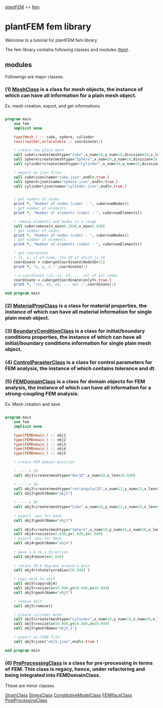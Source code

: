 [plantFEM](https://kazulagi.github.io/plantfem.github.io) >> [fem](https://kazulagi.github.io/plantfem.github.io/Tutorial_fem.html)


# plantFEM fem library

Welcome to a tutorial for plantFEM fem library.

The fem library contains following classes and modules ([fem](https://github.com/kazulagi/plantfem/tree/master/src/fem/fem.f90)).

## modules

Followings are major classes.


### (1) [MeshClass](https://github.com/kazulagi/plantfem/tree/master/src/MeshClass/MeshClass.f90) is a class for mesh objects, the instance of which can have all information for a plain mesh object.

Ex. mesh creation, export, and get informations

```fortran

program main
    use fem
    implicit none

    type(Mesh_) :: cube, sphere, cylinder
    real(real64),allocatable :: coordinate(:)

    ! create new plain mesh
    call cube%create(meshtype="Cube",x_num=10,y_num=10,division=10,x_len=1.0d0,y_len=1.0d0,thickness=1.0d0)
    call sphere%create(meshtype="Sphere",x_num=10,y_num=10,division=10,x_len=1.0d0,y_len=1.0d0,thickness=1.0d0)
    call cylinder%create(meshtype="Cylinder",x_num=10,y_num=10,division=10,x_len=1.0d0,y_len=1.0d0,thickness=1.0d0)

    ! export as json files
    call cube%json(name="cube.json",endl=.true.)
    call sphere%json(name="sphere.json",endl=.true.)
    call cylinder%json(name="cylinder.json",endl=.true.)


    ! get number of nodes
    print *, "Number of nodes (cube) : ", cube%numNodes()
    ! get number of elements
    print *, "Number of elements (cube) : ", cube%numElements()

    ! remove elements and nodes in a range
    call cube%remove(x_min=0.20d0,x_max=2.0d0)
    ! get number of nodes
    print *, "Number of nodes (cube) : ", cube%numNodes()
    ! get number of elements
    print *, "Number of elements (cube) : ", cube%numElements()

    ! get coordinate
    ! (x, y, z) of node, the ID of which is 10
    coordinate = cube%getCoordinate(NodeID=11)
    print *, "x, y, z :",coordinate(:)

    ! x-coordinate (x1, x2, x3, ... xn) of all nodes
    coordinate = cube%getCoordinate(onlyY=.true.)
    print *, "(x1, x2, x3, ... xn) :",coordinate(:)

end program main

```


### (2) [MaterialPropClass](https://github.com/kazulagi/plantfem/tree/master/src/MaterialPropClass/MaterialPropClass.f90) is a class for material properties, the instance of which can have all material information for single plain mesh object.

### (3) [BoundaryConditionClass](https://github.com/kazulagi/plantfem/tree/master/src/BoundaryConditionClass/BoundaryConditionClass.f90) is a class for initial/boundary conditions properties, the instance of which can have all initial/boundary conditions information for single plain mesh object.

### (4) [ControlParaeterClass](https://github.com/kazulagi/plantfem/tree/master/src/MeshClass/MeshClass.f90) is a class for control parameters for FEM analysis, the instance of which contains tolerance and dt.

### (5) [FEMDomainClass](https://github.com/kazulagi/plantfem/tree/master/src/FEMDomainClass/FEMDomainClass.f90) is a class for domain objects for FEM analysis, the instance of which can have all information for a strong-coupling FEM analysis.

Ex. Mesh creation and save

```fortran

program main
    use fem
    implicit none

    type(FEMDomain_) :: obj1
    type(FEMDomain_) :: obj2
    type(FEMDomain_) :: obj3
    type(FEMDomain_) :: obj4
    type(FEMDomain_) :: obj5

    ! create FEM domain entities

    ! -----> 1D
    call obj1%create(meshtype="Bar1D",x_num=10,x_len=10.0d0)

    ! -----> 2D
    call obj2%create(meshtype="rectangular2D",x_num=12,y_num=12,x_len=5.0d0,y_len=50.0d0)
    call obj2%gmsh(Name="obj2")
    
    ! -----> 3D
    call obj3%create(meshtype="Cube",x_num=10,y_num=12,z_num=10,x_len=5.0d0,y_len=50.0d0,z_len=10.0d0)
    
    ! export .pos for Gmsh
    call obj3%gmsh(Name="obj3")
    
    call obj4%create(meshtype="Sphere",x_num=10,y_num=10,z_num=10,x_len=5.0d0,y_len=50.0d0,z_len=10.0d0)
    call obj4%resize(x=1.0d0,y=1.0d0,z=1.0d0)    
    ! export .pos for Gmsh
    call obj4%gmsh(Name="obj4")
    
    ! move 1.0 to x direction
    call obj4%move(x=1.0d0)
    
    ! rotate 30.0 degrees around x-axis
    call obj4%rotate(y=radian(30.0d0) )

    ! copy obj4 to obj5
    call obj5%copy(obj4)
    call obj5%resize(x=10.0d0,y=10.0d0,z=10.0d0)
    call obj5%gmsh(Name="obj5")

    ! remove obj5
    call obj5%remove()

    ! Create cylinder mesh
    call obj5%create(meshtype="Cylinder",x_num=10,y_num=10,z_num=10,x_len=5.0d0,y_len=50.0d0,z_len=10.0d0)
    call obj5%resize(x=10.0d0,y=10.0d0,z=10.0d0)
    call obj5%gmsh(Name="obj5_1")

    ! export as JSON file
    call obj5%json("obj5.json",endl=.true.)

end program main

```


### (6) [PreProcessingClass](https://github.com/kazulagi/plantfem/tree/master/src/PreProcessingClass/PreProcessingClass.f90) is a class for pre-processing in terms of FEM. This class is regacy, hence, under refactoring and being integrated into FEMDomainClass.

<!--
```fortran

program main

end program main

```



If the script is named as "server.f90" and located in the root repository of the plantfem, the script is executable by this command.

```shellscript

./plantfem run

```


The result of the script is,

```shellscript


```

-->
These are minor classes.

[StrainClass](https://github.com/kazulagi/plantfem/tree/master/src/StrainClass/StrainClass.f90)
[StressClass](https://github.com/kazulagi/plantfem/tree/master/src/StressClass/StressClass.f90)
[ConstitutiveModelClass](https://github.com/kazulagi/plantfem/tree/master/src/ConstitutiveModelClass/ConstitutiveModelClass.f90)
[FEMIfaceClass](https://github.com/kazulagi/plantfem/tree/master/src/FEMIfaceClass/FEMIfaceClass.f90)
[PostProcessingClass](https://github.com/kazulagi/plantfem/tree/master/src/PostProcessingClass/PostProcessingClass.f90)
